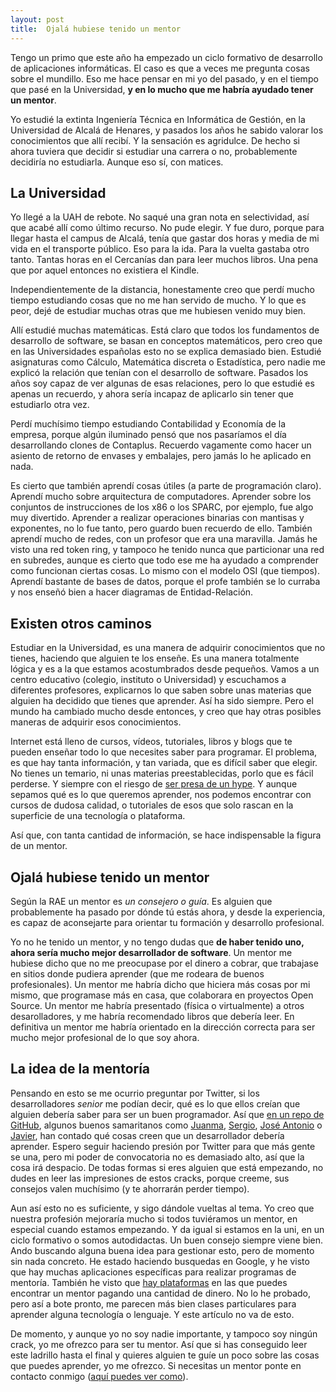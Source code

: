 ```yaml
---
layout: post
title:  Ojalá hubiese tenido un mentor
---
```


Tengo un primo que este año ha empezado un ciclo formativo de desarrollo de aplicaciones informáticas. El caso es que a veces me pregunta cosas sobre el mundillo. Eso me hace pensar en mi yo del pasado, y en el tiempo que pasé en la Universidad, **y en lo mucho que me habría ayudado tener un mentor**.

Yo estudié la extinta Ingeniería Técnica en Informática de Gestión, en la Universidad de Alcalá de Henares, y pasados los años he sabido valorar los conocimientos que allí recibí. Y la sensación es agridulce. De hecho si ahora tuviera que decidir si estudiar una carrera o no, probablemente decidiría no estudiarla. Aunque eso sí, con matices.


## La Universidad

Yo llegé a la UAH de rebote. No saqué una gran nota en selectividad, así que acabé allí como último recurso. No pude elegir. Y fue duro, porque para llegar hasta el campus de Alcalá, tenía que gastar dos horas y media de mi vida en el transporte público. Eso para la ida. Para la vuelta gastaba otro tanto. Tantas horas en el Cercanías dan para leer muchos libros. Una pena que por aquel entonces no existiera el Kindle.

Independientemente de la distancia, honestamente creo que perdí mucho tiempo estudiando cosas que no me han servido de mucho. Y lo que es peor, dejé de estudiar muchas otras que me hubiesen venido muy bien.

Allí estudié muchas matemáticas. Está claro que todos los fundamentos de desarrollo de software, se basan en conceptos matemáticos, pero creo que en las Universidades españolas esto no se explica demasiado bien. Estudié asignaturas como Cálculo, Matemática discreta o Estadística, pero nadie me explicó la relación que tenían con el desarrollo de software. Pasados los años soy capaz de ver algunas de esas relaciones, pero lo que estudié es apenas un recuerdo, y ahora sería incapaz de aplicarlo sin tener que estudiarlo otra vez. 

Perdí muchísimo tiempo estudiando Contabilidad y Economía de la empresa, porque algún iluminado pensó que nos pasaríamos el día desarrollando clones de Contaplus. Recuerdo vagamente como hacer un asiento de retorno de envases y embalajes, pero jamás lo he aplicado en nada.

Es cierto que también aprendí cosas útiles (a parte de programación claro). Aprendí mucho sobre arquitectura de computadores. Aprender sobre los conjuntos de instrucciones de los x86 o los SPARC, por ejemplo,  fue algo muy divertido. Aprender a realizar operaciones binarias con mantisas y exponentes, no lo fue tanto, pero guardo buen recuerdo de ello. También aprendí mucho de redes, con un profesor que era una maravilla. Jamás he visto una red token ring, y tampoco he tenido nunca que particionar una red en subredes, aunque es cierto que todo ese me ha ayudado a comprender como funcionan ciertas cosas. Lo mismo con el modelo OSI (que tiempos). Aprendí bastante de bases de datos, porque el profe también se lo curraba y nos enseñó bien a hacer diagramas de Entidad-Relación.

## Existen otros caminos

Estudiar en la Universidad, es una manera de adquirir conocimientos que no tienes, haciendo que alguien te los enseñe. Es una manera totalmente lógica y es a la que estamos acostumbrados desde pequeños. Vamos a un centro educativo (colegio, instituto o Universidad) y escuchamos a diferentes profesores, explicarnos lo que saben sobre unas materias que alguien ha decidido que tienes que aprender. Así ha sido siempre. Pero el mundo ha cambiado mucho desde entonces, y creo que hay otras posibles maneras de adquirir esos conocimientos. 

Internet está lleno de cursos, vídeos, tutoriales, libros y blogs que te pueden enseñar todo lo que necesites saber para programar. El problema, es que hay tanta información, y tan variada, que es difícil saber que elegir. No tienes un temario, ni unas materias preestablecidas, porlo que es fácil perderse. Y siempre con el riesgo de [ser presa de un hype](http://charlascylon.com/2016-11-07-los-hypes-la-especializaci%C3%B3n-y-que-aprender). Y aunque sepamos qué es lo que queremos aprender, nos podemos encontrar con cursos de dudosa calidad, o tutoriales de esos que solo rascan en la superficie de una tecnología o plataforma.

Así que, con tanta cantidad de información, se hace indispensable la figura de un mentor.


## Ojalá hubiese tenido un mentor

Según la RAE un mentor es *un consejero o guía*. Es alguien que probablemente ha pasado por dónde tú estás ahora, y desde la experiencia, es capaz de aconsejarte para orientar tu formación y desarrollo profesional.

Yo no he tenido un mentor, y no tengo dudas que **de haber tenido uno, ahora sería mucho mejor desarrollador de software**. Un mentor me hubiese dicho que no me preocupase por el dinero a cobrar, que trabajase en sitios donde pudiera aprender (que me rodeara de buenos profesionales). Un mentor me habría dicho que hiciera más cosas por mi mismo, que programase más en casa, que colaborara en proyectos Open Source. Un mentor me habría presentado (física o virtualmente) a otros desarolladores, y me habría recomendado libros que debería leer. En definitiva un mentor me habría orientado en la dirección correcta para ser mucho mejor profesional de lo que soy ahora.

## La idea de la mentoría

Pensando en esto se me ocurrio preguntar por Twitter, si los desarrolladores *senior* me podían decir, qué es lo que ellos creían que alguien debería saber para ser un buen programador. Así que [en un repo de GitHub](https://github.com/rubenfa/mentoria), algunos buenos samaritanos como [Juanma](https://github.com/rubenfa/mentoria/blob/master/juan_maria_hernandez_a/juan_maria_hernandez_a.md), [Sergio](https://github.com/rubenfa/mentoria/blob/master/sergio_leon_g/sergio_leon_g.md), [José Antonio](https://github.com/rubenfa/mentoria/blob/master/jose_antonio_dongil_s/jose_antonio_dongil_s.md) o [Javier](https://github.com/rubenfa/mentoria/blob/master/javier_ros_m/javier_ros_m.md), han contado qué cosas creen que un desarrollador debería aprender. Espero seguir haciendo presión por Twitter para que más gente se una, pero mi poder de convocatoria no es demasiado alto, así que la cosa irá despacio. De todas formas si eres alguien que está empezando, no dudes en leer las impresiones de estos cracks, porque creeme, sus consejos valen muchísimo (y te ahorrarán perder tiempo).

Aun así esto no es suficiente, y sigo dándole vueltas al tema. Yo creo que nuestra profesión mejoraría mucho si todos tuviéramos un mentor, en especial cuando estamos empezando. Y da igual si estamos en la uni, en un ciclo formativo o somos autodidactas. Un buen consejo siempre viene bien. Ando buscando alguna buena idea para gestionar esto, pero de momento sin nada concreto. He estado haciendo busquedas en Google, y he visto que hay muchas aplicaciones específicas para realizar programas de mentoría. También he visto que [hay plataformas](https://www.codementor.io/) en las que puedes encontrar un mentor pagando una cantidad de dinero. No lo he probado, pero así a bote pronto, me parecen más bien clases particulares para aprender alguna tecnología o lenguaje. Y este artículo no va de esto.

De momento, y aunque yo no soy nadie importante, y tampoco soy ningún crack, yo me ofrezco para ser tu mentor. Así que si has conseguido leer este ladrillo hasta el final y quieres alguien te guíe un poco sobre las cosas que puedes aprender, yo me ofrezco. Si necesitas un mentor ponte en contacto conmigo ([aquí puedes ver como](http://charlascylon.com/aboutme)).








